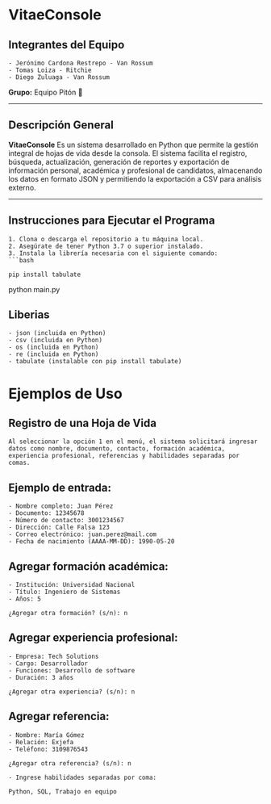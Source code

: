 # VitaeConsole

## Integrantes del Equipo

    - Jerónimo Cardona Restrepo - Van Rossum
    - Tomas Loiza - Ritchie
    - Diego Zuluaga - Van Rossum

**Grupo:** Equipo Pitón 🐍

---

## Descripción General

**VitaeConsole** 
    Es un sistema desarrollado en Python que permite la gestión integral de hojas de vida desde la consola. El sistema facilita el registro, búsqueda, actualización, generación de reportes y exportación de información personal, académica y profesional de candidatos, almacenando los datos en formato JSON y permitiendo la exportación a CSV para análisis externo.

---

## Instrucciones para Ejecutar el Programa

    1. Clona o descarga el repositorio a tu máquina local.
    2. Asegúrate de tener Python 3.7 o superior instalado.
    3. Instala la librería necesaria con el siguiente comando:
    ```bash
    
    pip install tabulate

python main.py

## Liberias
    - json (incluida en Python)
    - csv (incluida en Python)
    - os (incluida en Python)
    - re (incluida en Python)
    - tabulate (instalable con pip install tabulate)

# Ejemplos de Uso

## Registro de una Hoja de Vida
    Al seleccionar la opción 1 en el menú, el sistema solicitará ingresar datos como nombre, documento, contacto, formación académica, experiencia profesional, referencias y habilidades separadas por comas.

## Ejemplo de entrada:

    - Nombre completo: Juan Pérez
    - Documento: 12345678
    - Número de contacto: 3001234567
    - Dirección: Calle Falsa 123
    - Correo electrónico: juan.perez@mail.com
    - Fecha de nacimiento (AAAA-MM-DD): 1990-05-20

## Agregar formación académica:
    - Institución: Universidad Nacional
    - Título: Ingeniero de Sistemas
    - Años: 5

    ¿Agregar otra formación? (s/n): n

## Agregar experiencia profesional:
    - Empresa: Tech Solutions
    - Cargo: Desarrollador
    - Funciones: Desarrollo de software
    - Duración: 3 años

    ¿Agregar otra experiencia? (s/n): n

## Agregar referencia:
    - Nombre: María Gómez
    - Relación: Exjefa
    - Teléfono: 3109876543

    ¿Agregar otra referencia? (s/n): n

    - Ingrese habilidades separadas por coma: 

    Python, SQL, Trabajo en equipo
